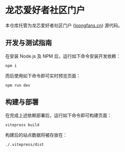龙芯爱好者社区门户
===

本仓库托管为龙芯爱好者社区门户 ([loongfans.cn](https://loongfans.cn/)) 源代码。

开发与测试指南
---

在安装 Node.js 及 NPM 后，运行如下命令安装开发依赖：

```
npm i
```

而后使用如下命令即可实时预览页面：

```
npm run dev
```

构建与部署
---

在完成上述依赖部署后，运行如下命令即可构建页面：

```
vitepress build
```

构建后的站点数据将被存放在：

```
./.vitepress/dist
```
